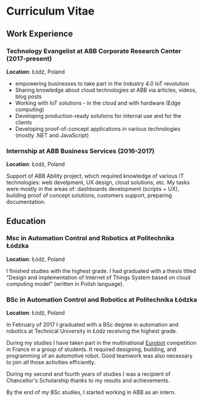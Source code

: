 # Curriculum Vitae

## Work Experience

### Technology Evangelist at ABB Corporate Research Center (2017-present)

**Location**: Łódź, Poland

- empowering businesses to take part in the Industry 4.0 IoT revolution
- Sharing knowledge about cloud technologies at ABB via articles, videos, blog
  posts
- Working with IoT solutions - in the cloud and with hardware (Edge computing)
- Developing production-ready solutions for internal use and for the clients
- Developing proof-of-concept applications in various technologies (mostly
  .NET and JavaScript)

### Internship at ABB Business Services (2016-2017)

**Location**: Łódź, Poland

Support of ABB Ability project, which required knowledge of various IT
technologies: web develpment, UX design, cloud solutions, etc. My tasks were
mostly in the areas of: dashboards development (scripts + UX), building proof
of concept solutions, customers  support,  preparing documentation.

## Education

### Msc in Automation Control and Robotics at Politechnika Łódzka

**Location**: Łódź, Poland

I finished studies with the highest grade. I had graduated with a thesis titled
"Design and implementation of Internet of Things System based on cloud computing
model" (written in Polish language).

### BSc in Automation Control and Robotics at Politechnika Łódzka

**Location**: Łódź, Poland

In February of 2017 I graduated with a BSc degree in automation and robotics at
Technical University in Łódz receiving the highest grade. 

During my studies I have taken part in the multinational
[Eurobot](https://www.eurobot.org/) competition in France in a group of
students. It required designing, building, and programming of an automotive
robot. Good teamwork was also necessary to join all those activities
efficiently.

During my second and fourth years of studies I was a recipient of Chancellor's
Scholarship thanks to my results and achievements.

By the end of my BSc studies, I started working in ABB as an intern.